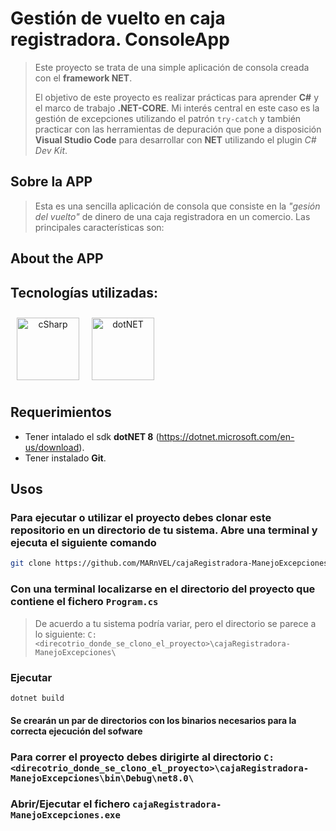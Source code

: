 # Gestión de vuelto en caja registradora. ConsoleApp

> Este proyecto se trata de una simple aplicación de consola creada con el **framework NET**.
>
> El objetivo de este proyecto es realizar prácticas para aprender **C#** y el marco de
> trabajo **.NET-CORE**.
> Mi interés central en este caso es la gestión de excepciones utilizando el patrón `try-catch` y también practicar con las herramientas de depuración que pone a disposición **Visual Studio Code** para desarrollar con **NET** utilizando el plugin *C# Dev Kit*.

## Sobre la APP

> Esta es una sencilla aplicación de consola que consiste en la *"gesión del vuelto"* de dinero de una caja registradora en un comercio. Las principales características son:
>

## About the APP

## Tecnologías utilizadas:
<div align="center" style="display: flex">
      <span>
         <a href="https://learn.microsoft.com/en-us/dotnet/csharp/" target="_blank">
               <img width="100" style="margin: 10" title='cSharp' src='https://upload.wikimedia.org/wikipedia/commons/4/4f/Csharp_Logo.png'>
         </a>
      </span>
      <span>
         <a href="https://learn.microsoft.com/en-us/dotnet/" target="_blank" title='dotNET'>
               <img width="100" style="margin: 10" title='dotNET' src='https://upload.wikimedia.org/wikipedia/commons/e/ee/.NET_Core_Logo.svg'>
         </a>
      </span>
</div>

## Requerimientos

- Tener intalado el sdk **dotNET 8** (<https://dotnet.microsoft.com/en-us/download>).
- Tener instalado **Git**.

## Usos

### Para ejecutar o utilizar el proyecto debes clonar este repositorio en un directorio de tu sistema. Abre una terminal y ejecuta el siguiente comando

```bash
git clone https://github.com/MARnVEL/cajaRegistradora-ManejoExcepciones.git
```

### Con una terminal localizarse en el directorio del proyecto que contiene el fichero `Program.cs`

> De acuerdo a tu sistema podría variar, pero el directorio se parece a lo siguiente:
> `C:<direcotrio_donde_se_clono_el_proyecto>\cajaRegistradora-ManejoExcepciones\`

### Ejecutar

```bash
dotnet build
```

#### Se crearán un par de directorios con los binarios necesarios para la correcta ejecución del sofware

### Para correr el proyecto debes dirigirte al directorio `C:<direcotrio_donde_se_clono_el_proyecto>\cajaRegistradora-ManejoExcepciones\bin\Debug\net8.0\`

### Abrir/Ejecutar el fichero `cajaRegistradora-ManejoExcepciones.exe`
